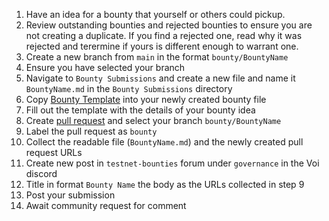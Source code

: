 1. Have an idea for a bounty that yourself or others could pickup.
2. Review outstanding bounties and rejected bounties to ensure you are not creating a duplicate. If you find a rejected one, read why it was rejected and terermine if yours is different enough to warrant one.
3. Create a new branch from `main` in the format `bounty/BountyName`
4. Ensure you have selected your branch
5. Navigate to `Bounty Submissions` and create a new file and name it `BountyName.md` in the `Bounty Submissions` directory
6. Copy [Bounty Template](https://github.com/VoiNetwork/governance/blob/main/Bounty%20Submissions/Bounty%20Template.md) into your newly created bounty file
7. Fill out the template with the details of your bounty idea
8. Create [pull request](https://github.com/VoiNetwork/governance/pulls) and select your branch `bounty/BountyName`
9. Label the pull request as `bounty`
10. Collect the readable file (`BountyName.md`) and the newly created pull request URLs
11. Create new post in `testnet-bounties` forum under `governance` in the Voi discord
12. Title in format `Bounty Name` the body as the URLs collected in step 9
13. Post your submission
14. Await community request for comment
